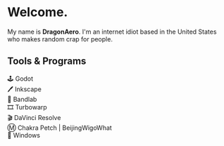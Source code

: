 # Welcome.

My name is **DragonAero**. I'm an internet idiot based in the United States who makes random crap for people.

## Tools & Programs
🕹️ Godot  
🖊️ Inkscape  
🎵 Bandlab  
🎞️ Turbowarp  
🎬 DaVinci Resolve  
Ⓜ️ Chakra Petch | BeijingWigoWhat  
🚪 Windows  
